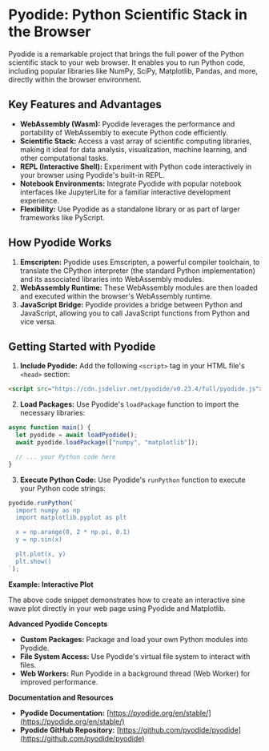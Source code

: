 # **Pyodide: Python Scientific Stack in the Browser**

Pyodide is a remarkable project that brings the full power of the Python scientific stack to your web browser. It enables you to run Python code, including popular libraries like NumPy, SciPy, Matplotlib, Pandas, and more, directly within the browser environment.

## **Key Features and Advantages**

* **WebAssembly (Wasm):** Pyodide leverages the performance and portability of WebAssembly to execute Python code efficiently.
* **Scientific Stack:** Access a vast array of scientific computing libraries, making it ideal for data analysis, visualization, machine learning, and other computational tasks.
* **REPL (Interactive Shell):** Experiment with Python code interactively in your browser using Pyodide's built-in REPL.
* **Notebook Environments:** Integrate Pyodide with popular notebook interfaces like JupyterLite for a familiar interactive development experience.
* **Flexibility:** Use Pyodide as a standalone library or as part of larger frameworks like PyScript.

## **How Pyodide Works**

1. **Emscripten:** Pyodide uses Emscripten, a powerful compiler toolchain, to translate the CPython interpreter (the standard Python implementation) and its associated libraries into WebAssembly modules.
2. **WebAssembly Runtime:** These WebAssembly modules are then loaded and executed within the browser's WebAssembly runtime.
3. **JavaScript Bridge:** Pyodide provides a bridge between Python and JavaScript, allowing you to call JavaScript functions from Python and vice versa.

## **Getting Started with Pyodide**

1. **Include Pyodide:** Add the following `<script>` tag in your HTML file's `<head>` section:

```html
<script src="https://cdn.jsdelivr.net/pyodide/v0.23.4/full/pyodide.js"></script>
```

2. **Load Packages:** Use Pyodide's `loadPackage` function to import the necessary libraries:

```javascript
async function main() {
  let pyodide = await loadPyodide();
  await pyodide.loadPackage(["numpy", "matplotlib"]);

  // ... your Python code here
}
```

3. **Execute Python Code:** Use Pyodide's `runPython` function to execute your Python code strings:

```javascript
pyodide.runPython(`
  import numpy as np
  import matplotlib.pyplot as plt

  x = np.arange(0, 2 * np.pi, 0.1)
  y = np.sin(x)

  plt.plot(x, y)
  plt.show()
`);
```

**Example: Interactive Plot**

The above code snippet demonstrates how to create an interactive sine wave plot directly in your web page using Pyodide and Matplotlib.

**Advanced Pyodide Concepts**

* **Custom Packages:**  Package and load your own Python modules into Pyodide.
* **File System Access:** Use Pyodide's virtual file system to interact with files.
* **Web Workers:** Run Pyodide in a background thread (Web Worker) for improved performance.

**Documentation and Resources**

* **Pyodide Documentation:** [https://pyodide.org/en/stable/](https://pyodide.org/en/stable/)
* **Pyodide GitHub Repository:** [https://github.com/pyodide/pyodide](https://github.com/pyodide/pyodide)
